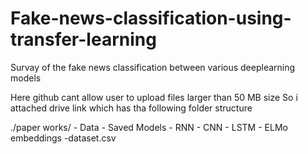 # Fake-news-classification-using-transfer-learning
Survay of the fake news classification  between various  deeplearning models 

Here github cant allow user to upload files larger than 50 MB size 
So i attached drive link which has tha following folder structure

./paper works/
              - Data
               - Saved Models
                        - RNN
                        - CNN
                        - LSTM
                        - ELMo embeddings
               -dataset.csv
